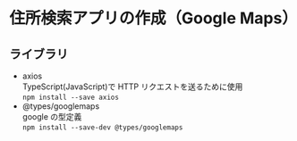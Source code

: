 # 住所検索アプリの作成（Google Maps）

## ライブラリ

- axios  
   TypeScript(JavaScript)で HTTP リクエストを送るために使用  
  `npm install --save axios`
- @types/googlemaps  
   google の型定義  
   `npm install --save-dev @types/googlemaps`
